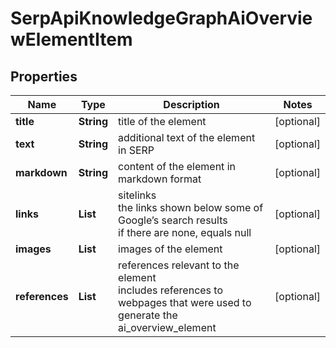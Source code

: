 # SerpApiKnowledgeGraphAiOverviewElementItem


## Properties

| Name | Type | Description | Notes |
|------------ | ------------- | ------------- | -------------|
**title** | **String** | title of the element |[optional]|
**text** | **String** | additional text of the element in SERP |[optional]|
**markdown** | **String** | content of the element in markdown format |[optional]|
**links** | **List<LinkElement>** | sitelinks<br>the links shown below some of Google’s search results<br>if there are none, equals null |[optional]|
**images** | **List<AiModeImagesElementInfo>** | images of the element |[optional]|
**references** | **List<AiModeAiOverviewReferenceInfo>** | references relevant to the element<br>includes references to webpages that were used to generate the ai_overview_element |[optional]|